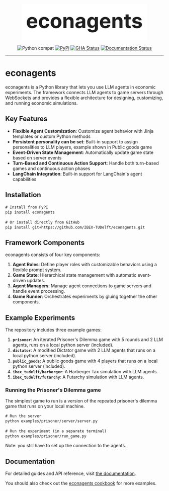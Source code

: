 <div align="center">
  <img src="https://raw.githubusercontent.com/IBEX-TUDelft/econagents/main/assets/logo_200w.png">
</div>

<div align="center">

![Python compat](https://img.shields.io/badge/%3E=python-3.10-blue.svg)
[![PyPi](https://img.shields.io/pypi/v/econagents.svg)](https://pypi.python.org/pypi/econagents)
[![GHA Status](https://github.com/IBEX-TUDelft/econagents/actions/workflows/tests.yaml/badge.svg?branch=main)](https://github.com/IBEX-TUDelft/econagents/actions?query=workflow%3Atests)
[![Documentation Status](https://readthedocs.org/projects/econagents/badge/?version=latest)](https://econagents.readthedocs.io/en/latest/?badge=latest)

</div>

---

# econagents

econagents is a Python library that lets you use LLM agents in economic experiments. The framework connects LLM agents to game servers through WebSockets and provides a flexible architecture for designing, customizing, and running economic simulations.


## Key Features

- **Flexible Agent Customization**: Customize agent behavior with Jinja templates or custom Python methods
- **Persistent personality can be set**: Built-in support to assign personalities to LLM players, example shown in Public goods game
- **Event-Driven State Management**: Automatically update game state based on server events
- **Turn-Based and Continuous Action Support**: Handle both turn-based games and continuous action phases
- **LangChain Integration**: Built-in support for LangChain's agent capabilities

## Installation

```shell
# Install from PyPI
pip install econagents

# Or install directly from GitHub
pip install git+https://github.com/IBEX-TUDelft/econagents.git
```

## Framework Components

econagents consists of four key components:

1. **Agent Roles**: Define player roles with customizable behaviors using a flexible prompt system.
2. **Game State**: Hierarchical state management with automatic event-driven updates.
3. **Agent Managers**: Manage agent connections to game servers and handle event processing.
4. **Game Runner**: Orchestrates experiments by gluing together the other components.

## Example Experiments

The repository includes three example games:

1. **`prisoner`**: An iterated Prisoner's Dilemma game with 5 rounds and 2 LLM agents, runs on a local python server (included).
2. **`dictator`**: A modified Dictator game with 2 LLM agents that runs on a local python server (included).
3. **`public_goods`**: A public goods game with 4 players that runs on a local python server (included). 
4. **`ibex_tudelft/harberger`**: A Harberger Tax simulation with LLM agents.
5. **`ibex_tudelft/futarchy`**: A Futarchy simulation with LLM agents.

### Running the Prisoner's Dilemma game

The simplest game to run is a version of the repeated prisoner's dilemma game that runs on your local machine.

```shell
# Run the server
python examples/prisoner/server/server.py

# Run the experiment (in a separate terminal)
python examples/prisoner/run_game.py
```

Note: you still have to set up the connection to the agents.

## Documentation

For detailed guides and API reference, visit [the documentation](https://econagents.readthedocs.io/en/latest/).

You should also check out the [econagents cookbook](https://github.com/iwanalabs/econagents-cookbook/tree/main/) for more examples.
